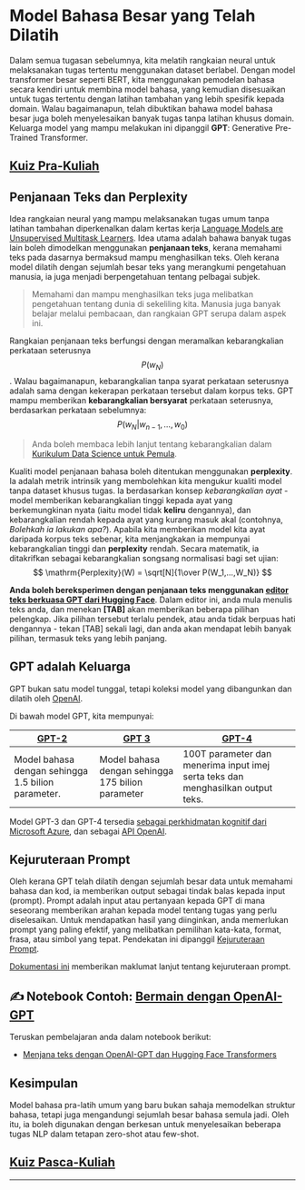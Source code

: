 <!--
CO_OP_TRANSLATOR_METADATA:
{
  "original_hash": "97836d30a6bec736f8e3b4411c572bc2",
  "translation_date": "2025-09-23T10:55:29+00:00",
  "source_file": "lessons/5-NLP/20-LangModels/README.md",
  "language_code": "ms"
}
-->
# Model Bahasa Besar yang Telah Dilatih

Dalam semua tugasan sebelumnya, kita melatih rangkaian neural untuk melaksanakan tugas tertentu menggunakan dataset berlabel. Dengan model transformer besar seperti BERT, kita menggunakan pemodelan bahasa secara kendiri untuk membina model bahasa, yang kemudian disesuaikan untuk tugas tertentu dengan latihan tambahan yang lebih spesifik kepada domain. Walau bagaimanapun, telah dibuktikan bahawa model bahasa besar juga boleh menyelesaikan banyak tugas tanpa latihan khusus domain. Keluarga model yang mampu melakukan ini dipanggil **GPT**: Generative Pre-Trained Transformer.

## [Kuiz Pra-Kuliah](https://ff-quizzes.netlify.app/en/ai/quiz/39)

## Penjanaan Teks dan Perplexity

Idea rangkaian neural yang mampu melaksanakan tugas umum tanpa latihan tambahan diperkenalkan dalam kertas kerja [Language Models are Unsupervised Multitask Learners](https://cdn.openai.com/better-language-models/language_models_are_unsupervised_multitask_learners.pdf). Idea utama adalah bahawa banyak tugas lain boleh dimodelkan menggunakan **penjanaan teks**, kerana memahami teks pada dasarnya bermaksud mampu menghasilkan teks. Oleh kerana model dilatih dengan sejumlah besar teks yang merangkumi pengetahuan manusia, ia juga menjadi berpengetahuan tentang pelbagai subjek.

> Memahami dan mampu menghasilkan teks juga melibatkan pengetahuan tentang dunia di sekeliling kita. Manusia juga banyak belajar melalui pembacaan, dan rangkaian GPT serupa dalam aspek ini.

Rangkaian penjanaan teks berfungsi dengan meramalkan kebarangkalian perkataan seterusnya $$P(w_N)$$. Walau bagaimanapun, kebarangkalian tanpa syarat perkataan seterusnya adalah sama dengan kekerapan perkataan tersebut dalam korpus teks. GPT mampu memberikan **kebarangkalian bersyarat** perkataan seterusnya, berdasarkan perkataan sebelumnya: $$P(w_N | w_{n-1}, ..., w_0)$$

> Anda boleh membaca lebih lanjut tentang kebarangkalian dalam [Kurikulum Data Science untuk Pemula](https://github.com/microsoft/Data-Science-For-Beginners/tree/main/1-Introduction/04-stats-and-probability).

Kualiti model penjanaan bahasa boleh ditentukan menggunakan **perplexity**. Ia adalah metrik intrinsik yang membolehkan kita mengukur kualiti model tanpa dataset khusus tugas. Ia berdasarkan konsep *kebarangkalian ayat* - model memberikan kebarangkalian tinggi kepada ayat yang berkemungkinan nyata (iaitu model tidak **keliru** dengannya), dan kebarangkalian rendah kepada ayat yang kurang masuk akal (contohnya, *Bolehkah ia lakukan apa?*). Apabila kita memberikan model kita ayat daripada korpus teks sebenar, kita menjangkakan ia mempunyai kebarangkalian tinggi dan **perplexity** rendah. Secara matematik, ia ditakrifkan sebagai kebarangkalian songsang normalisasi bagi set ujian:
$$
\mathrm{Perplexity}(W) = \sqrt[N]{1\over P(W_1,...,W_N)}
$$ 

**Anda boleh bereksperimen dengan penjanaan teks menggunakan [editor teks berkuasa GPT dari Hugging Face](https://transformer.huggingface.co/doc/gpt2-large)**. Dalam editor ini, anda mula menulis teks anda, dan menekan **[TAB]** akan memberikan beberapa pilihan pelengkap. Jika pilihan tersebut terlalu pendek, atau anda tidak berpuas hati dengannya - tekan [TAB] sekali lagi, dan anda akan mendapat lebih banyak pilihan, termasuk teks yang lebih panjang.

## GPT adalah Keluarga

GPT bukan satu model tunggal, tetapi koleksi model yang dibangunkan dan dilatih oleh [OpenAI](https://openai.com). 

Di bawah model GPT, kita mempunyai:

| [GPT-2](https://huggingface.co/docs/transformers/model_doc/gpt2#openai-gpt2) | [GPT 3](https://openai.com/research/language-models-are-few-shot-learners) | [GPT-4](https://openai.com/gpt-4) |
| -- | -- | -- |
|Model bahasa dengan sehingga 1.5 bilion parameter. | Model bahasa dengan sehingga 175 bilion parameter | 100T parameter dan menerima input imej serta teks dan menghasilkan output teks. |

Model GPT-3 dan GPT-4 tersedia [sebagai perkhidmatan kognitif dari Microsoft Azure](https://azure.microsoft.com/en-us/services/cognitive-services/openai-service/#overview?WT.mc_id=academic-77998-cacaste), dan sebagai [API OpenAI](https://openai.com/api/).

## Kejuruteraan Prompt

Oleh kerana GPT telah dilatih dengan sejumlah besar data untuk memahami bahasa dan kod, ia memberikan output sebagai tindak balas kepada input (prompt). Prompt adalah input atau pertanyaan kepada GPT di mana seseorang memberikan arahan kepada model tentang tugas yang perlu diselesaikan. Untuk mendapatkan hasil yang diinginkan, anda memerlukan prompt yang paling efektif, yang melibatkan pemilihan kata-kata, format, frasa, atau simbol yang tepat. Pendekatan ini dipanggil [Kejuruteraan Prompt](https://learn.microsoft.com/en-us/shows/ai-show/the-basics-of-prompt-engineering-with-azure-openai-service?WT.mc_id=academic-77998-bethanycheum).

[Dokumentasi ini](https://learn.microsoft.com/en-us/semantic-kernel/prompt-engineering/?WT.mc_id=academic-77998-bethanycheum) memberikan maklumat lanjut tentang kejuruteraan prompt.

## ✍️ Notebook Contoh: [Bermain dengan OpenAI-GPT](GPT-PyTorch.ipynb)

Teruskan pembelajaran anda dalam notebook berikut:

* [Menjana teks dengan OpenAI-GPT dan Hugging Face Transformers](GPT-PyTorch.ipynb)

## Kesimpulan

Model bahasa pra-latih umum yang baru bukan sahaja memodelkan struktur bahasa, tetapi juga mengandungi sejumlah besar bahasa semula jadi. Oleh itu, ia boleh digunakan dengan berkesan untuk menyelesaikan beberapa tugas NLP dalam tetapan zero-shot atau few-shot.

## [Kuiz Pasca-Kuliah](https://ff-quizzes.netlify.app/en/ai/quiz/40)

---

